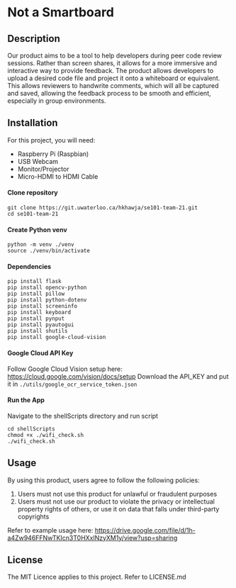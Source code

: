 # Not a Smartboard

## Description
Our product aims to be a tool to help developers during peer code review sessions. Rather than screen shares, it allows for a more immersive and interactive way to provide feedback. The product allows developers to upload a desired code file and project it onto a whiteboard or equivalent. This allows reviewers to handwrite comments, which will all be captured and saved, allowing the feedback process to be smooth and efficient, especially in group environments. 

## Installation
For this project, you will need:
- Raspberry Pi (Raspbian)
- USB Webcam
- Monitor/Projector
- Micro-HDMI to HDMI Cable

#### Clone repository
```
git clone https://git.uwaterloo.ca/hkhawja/se101-team-21.git
cd se101-team-21
```

#### Create Python venv
```
python -m venv ./venv
source ./venv/bin/activate
```

#### Dependencies
```
pip install flask 
pip install opencv-python
pip install pillow 
pip install python-dotenv
pip install screeninfo
pip install keyboard
pip install pynput
pip install pyautogui
pip install shutils
pip install google-cloud-vision
```

#### Google Cloud API Key
Follow Google Cloud Vision setup here: https://cloud.google.com/vision/docs/setup
Download the API_KEY and put it in ```./utils/google_ocr_service_token.json```

#### Run the App
Navigate to the shellScripts directory and run script
```
cd shellScripts
chmod +x ./wifi_check.sh
./wifi_check.sh
```

## Usage
By using this product, users agree to follow the following policies:
1. Users must not use this product for unlawful or fraudulent purposes
2. Users must not use our product to violate the privacy or intellectual property rights of others, or use it on data that falls under third-party copyrights

Refer to example usage here:
https://drive.google.com/file/d/1h-a4Zw946FFNwTKIcn3T0HXxlNzyXM1y/view?usp=sharing

## License
The MIT Licence applies to this project. Refer to LICENSE.md
